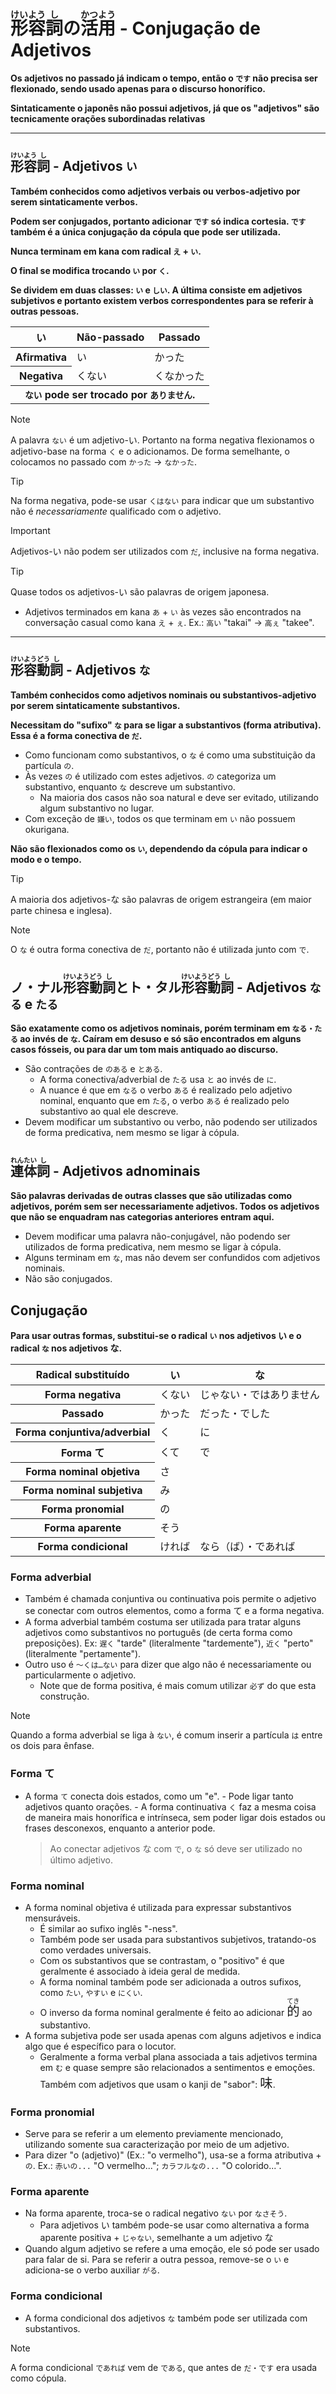 # <ruby>形<rt>けい</rt>容<rt>よう</rt>詞<rt>し</rt></ruby>の<ruby>活<rt>かつ</rt>用<rt>よう</rt></ruby> - Conjugação de Adjetivos

**Os adjetivos no passado já indicam o tempo, então o `です` não precisa ser flexionado, sendo usado apenas para o discurso honorífico.**

**Sintaticamente o japonês não possui adjetivos, já que os "adjetivos" são tecnicamente orações subordinadas relativas**

---

## <ruby>形<rt>けい</rt>容<rt>よう</rt>詞<rt>し</rt></ruby> - Adjetivos `い`

**Também conhecidos como adjetivos verbais ou verbos-adjetivo por serem sintaticamente verbos.**

**Podem ser conjugados, portanto adicionar `です` só indica cortesia. `です` também é a única conjugação da cópula que pode ser utilizada.**

**Nunca terminam em kana com radical `え` + `い`.**

**O final se modifica trocando `い` por `く`.**

**Se dividem em duas classes: `い` e `しい`. A última consiste em adjetivos subjetivos e portanto existem verbos correspondentes para se referir à outras pessoas.**

<table>
    <thead>
        <tr>
            <th>い</th>
            <th>Não-passado</th>
            <th>Passado</th>
        </tr>
    </thead>
    <tr>
        <th>Afirmativa</th>
        <td>い</td>
        <td>かった</td>
    </tr>
    <tr>
        <th>Negativa</th>
        <td>くない</td>
        <td>くなかった</td>
    </tr>
        <tr>
        <th colspan="3"><code>ない</code> pode ser trocado por <code>ありません</code>.</th>
    </tr>
</table>

> [!NOTE]
> A palavra `ない` é um adjetivo-い. Portanto na forma negativa flexionamos o adjetivo-base na forma `く` e o adicionamos. De forma semelhante, o colocamos no passado com `かった` → `なかった`.

> [!TIP]
> Na forma negativa, pode-se usar `くはない` para indicar que um substantivo não é _necessariamente_ qualificado com o adjetivo.

> [!IMPORTANT]
> Adjetivos-い não podem ser utilizados com `だ`, inclusive na forma negativa.

> [!TIP]
> Quase todos os adjetivos-い são palavras de origem japonesa.

-   Adjetivos terminados em kana `あ` + `い` às vezes são encontrados na conversação casual como kana `え` + `ぇ`. Ex.: `高い` "takai" → `高ぇ` "takee".

---

## <ruby>形<rt>けい</rt>容<rt>よう</rt>動<rt>どう</rt>詞<rt>し</rt></ruby> - Adjetivos `な`

**Também conhecidos como adjetivos nominais ou substantivos-adjetivo por serem sintaticamente substantivos.**

**Necessitam do "sufixo" `な` para se ligar a substantivos (forma atributiva). Essa é a forma conectiva de `だ`.**

-   Como funcionam como substantivos, o `な` é como uma substituição da partícula `の`.
-   Às vezes `の` é utilizado com estes adjetivos. `の` categoriza um substantivo, enquanto `な` descreve um substantivo.
    -   Na maioria dos casos não soa natural e deve ser evitado, utilizando algum substantivo no lugar.
-   Com exceção de `嫌い`, todos os que terminam em `い` não possuem okurigana.

**Não são flexionados como os `い`, dependendo da cópula para indicar o modo e o tempo.**

> [!TIP]
> A maioria dos adjetivos-な são palavras de origem estrangeira (em maior parte chinesa e inglesa).

> [!NOTE]
> O `な` é outra forma conectiva de `だ`, portanto não é utilizada junto com `で`.

## ノ・ナル<ruby>形<rt>けい</rt>容<rt>よう</rt>動<rt>どう</rt>詞<rt>し</rt></ruby>とト・タル<ruby>形<rt>けい</rt>容<rt>よう</rt>動<rt>どう</rt>詞<rt>し</rt></ruby> - Adjetivos `なる` e `たる`

**São exatamente como os adjetivos nominais, porém terminam em `なる・たる` ao invés de `な`. Caíram em desuso e só são encontrados em alguns casos fósseis, ou para dar um tom mais antiquado ao discurso.**

-   São contrações de `のある` e `とある`.
    -   A forma conectiva/adverbial de `たる` usa `と` ao invés de `に`.
    -   A nuance é que em `なる` o verbo `ある` é realizado pelo adjetivo nominal, enquanto que em `たる`, o verbo `ある` é realizado pelo substantivo ao qual ele descreve.
-   Devem modificar um substantivo ou verbo, não podendo ser utilizados de forma predicativa, nem mesmo se ligar à cópula.

## <ruby>連<rt>れん</rt>体<rt>たい</rt>詞<rt>し</rt></ruby> - Adjetivos adnominais

**São palavras derivadas de outras classes que são utilizadas como adjetivos, porém sem ser necessariamente adjetivos. Todos os adjetivos que não se enquadram nas categorias anteriores entram aqui.**

-   Devem modificar uma palavra não-conjugável, não podendo ser utilizados de forma predicativa, nem mesmo se ligar à cópula.
-   Alguns terminam em `な`, mas não devem ser confundidos com adjetivos nominais.
-   Não são conjugados.

## Conjugação

**Para usar outras formas, substitui-se o radical `い` nos adjetivos い e o radical `な` nos adjetivos な.**

<table>
    <thead>
        <tr>
            <th>Radical substituído</th>
            <th>い</th>
            <th>な</th>
        </tr>
    </thead>
    <tr>
        <th>Forma negativa</th>
        <td>くない</td>
        <td>じゃない・ではありません</td>
    </tr>
    <tr>
        <th>Passado</th>
        <td>かった</td>
        <td>だった・でした</td>
    </tr>
    <tr>
        <th>Forma conjuntiva/adverbial</th>
        <td>く</td>
        <td>に</td>
    </tr>
    <tr>
        <th>Forma て</th>
        <td>くて</td>
        <td>で</td>
    </tr>
    <tr>
        <th>Forma nominal objetiva</th>
        <td colspan="2">さ</td>
    </tr>
    <tr>
        <th>Forma nominal subjetiva</th>
        <td colspan="2">み</td>
    </tr>
    <tr>
        <th>Forma pronomial</th>
        <td colspan="2">の</td>
    </tr>
    <tr>
        <th>Forma aparente</th>
        <td colspan="2">そう</td>
    </tr>
    <tr>
        <th>Forma condicional</th>
        <td>ければ</td>
        <td>なら（ば）・であれば</td>
    </tr>
</table>

### Forma adverbial

-   Também é chamada conjuntiva ou continuativa pois permite o adjetivo se conectar com outros elementos, como a forma て e a forma negativa.
-   A forma adverbial também costuma ser utilizada para tratar alguns adjetivos como substantivos no português (de certa forma como preposições). Ex: `遅く` "tarde" (literalmente "tardemente"), `近く` "perto" (literalmente "pertamente").
-   Outro uso é `〜くは…ない` para dizer que algo não é necessariamente ou particularmente o adjetivo.
    -   Note que de forma positiva, é mais comum utilizar `必ず` do que esta construção.

> [!NOTE]
> Quando a forma adverbial se liga à `ない`, é comum inserir a partícula `は` entre os dois para ênfase.

### Forma て

-   A forma `て` conecta dois estados, como um "e". - Pode ligar tanto adjetivos quanto orações. - A forma continuativa `く` faz a mesma coisa de maneira mais honorífica e intrínseca, sem poder ligar dois estados ou frases desconexos, enquanto a anterior pode.
    > Ao conectar adjetivos な com `で`, o `な` só deve ser utilizado no último adjetivo.

### Forma nominal

-   A forma nominal objetiva é utilizada para expressar substantivos mensuráveis.
    -   É similar ao sufixo inglês "-ness".
    -   Também pode ser usada para substantivos subjetivos, tratando-os como verdades universais.
    -   Com os substantivos que se contrastam, o "positivo" é que geralmente é associado à ideia geral de medida.
    -   A forma nominal também pode ser adicionada a outros sufixos, como `たい`, `やすい` e `にくい`.
    -   O inverso da forma nominal geralmente é feito ao adicionar <font size="5"><code><ruby>的<rt>てき</rt></ruby></code></font> ao substantivo.
-   A forma subjetiva pode ser usada apenas com alguns adjetivos e indica algo que é específico para o locutor.
    -   Geralmente a forma verbal plana associada a tais adjetivos termina em `む` e quase sempre são relacionados a sentimentos e emoções. Também com adjetivos que usam o kanji de "sabor": <font size="5">`味`</font>.

### Forma pronomial

-   Serve para se referir a um elemento previamente mencionado, utilizando somente sua caracterização por meio de um adjetivo.
-   Para dizer "o (adjetivo)" (Ex.: "o vermelho"), usa-se a forma atributiva + `の`. Ex.: `赤いの...` "O vermelho..."; `カラフルなの...` "O colorido...".

### Forma aparente

-   Na forma aparente, troca-se o radical negativo `ない` por `なさそう`.
    -   Para adjetivos い também pode-se usar como alternativa a forma aparente positiva + `じゃない`, semelhante a um adjetivo な
-   Quando algum adjetivo se refere a uma emoção, ele só pode ser usado para falar de si. Para se referir a outra pessoa, remove-se o `い` e adiciona-se o verbo auxiliar `がる`.

### Forma condicional

-   A forma condicional dos adjetivos `な` também pode ser utilizada com substantivos.

> [!NOTE]
> A forma condicional `であれば` vem de `である`, que antes de `だ・です` era usada como cópula.
